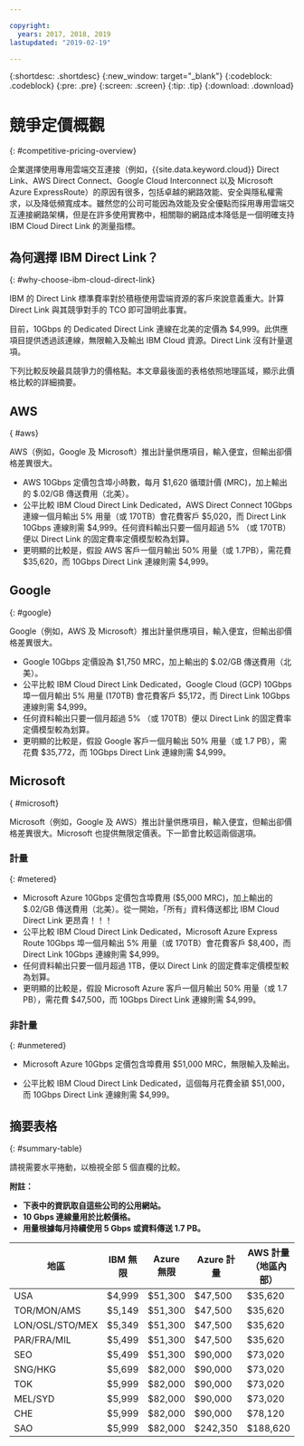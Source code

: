 ```yaml
---

copyright:
  years: 2017, 2018, 2019
lastupdated: "2019-02-19"

---
```


{:shortdesc: .shortdesc}
{:new_window: target="_blank"}
{:codeblock: .codeblock}
{:pre: .pre}
{:screen: .screen}
{:tip: .tip}
{:download: .download}

# 競爭定價概觀
{: #competitive-pricing-overview}

企業選擇使用專用雲端交互連接（例如，{{site.data.keyword.cloud}} Direct Link、AWS Direct Connect、Google Cloud Interconnect 以及 Microsoft Azure ExpressRoute）的原因有很多，包括卓越的網路效能、安全與隱私權需求，以及降低頻寬成本。雖然您的公司可能因為效能及安全優點而採用專用雲端交互連接網路架構，但是在許多使用實務中，相關聯的網路成本降低是一個明確支持 IBM Cloud Direct Link 的測量指標。 

## 為何選擇 IBM Direct Link？
{: #why-choose-ibm-cloud-direct-link}

IBM 的 Direct Link 標準費率對於積極使用雲端資源的客戶來說意義重大。計算 Direct Link 與其競爭對手的 TCO 即可證明此事實。

目前，10Gbps 的 Dedicated Direct Link 連線在北美的定價為 $4,999。此供應項目提供透過該連線，無限輸入及輸出 IBM Cloud 資源。Direct Link 沒有計量選項。

下列比較反映最具競爭力的價格點。本文章最後面的表格依照地理區域，顯示此價格比較的詳細摘要。

## AWS
{ #aws}

AWS（例如，Google 及 Microsoft）推出計量供應項目，輸入便宜，但輸出卻價格差異很大。
* AWS 10Gbps 定價包含埠小時數，每月 $1,620 循環計價 (MRC)，加上輸出的 $.02/GB 傳送費用（北美）。
* 公平比較 IBM Cloud Direct Link Dedicated，AWS Direct Connect 10Gbps 連線一個月輸出 5% 用量（或 170TB）會花費客戶 $5,020，而 Direct Link 10Gbps 連線則需 $4,999。任何資料輸出只要一個月超過 5% （或 170TB）便以 Direct Link 的固定費率定價模型較為划算。
* 更明顯的比較是，假設 AWS 客戶一個月輸出 50% 用量（或 1.7PB），需花費 $35,620，而 10Gbps Direct Link 連線則需 $4,999。

## Google
{: #google}

Google（例如，AWS 及 Microsoft）推出計量供應項目，輸入便宜，但輸出卻價格差異很大。

* Google 10Gbps 定價設為 $1,750 MRC，加上輸出的 $.02/GB 傳送費用（北美）。
* 公平比較 IBM Cloud Direct Link Dedicated，Google Cloud (GCP) 10Gbps 埠一個月輸出 5% 用量 (170TB) 會花費客戶 $5,172，而 Direct Link 10Gbps 連線則需 $4,999。 
* 任何資料輸出只要一個月超過 5% （或 170TB）便以 Direct Link 的固定費率定價模型較為划算。
* 更明顯的比較是，假設 Google 客戶一個月輸出 50% 用量（或 1.7 PB），需花費 $35,772，而 10Gbps Direct Link 連線則需 $4,999。

## Microsoft
{ #microsoft}

Microsoft（例如，Google 及 AWS）推出計量供應項目，輸入便宜，但輸出卻價格差異很大。Microsoft 也提供無限定價表。下一節會比較這兩個選項。

### 計量
{: #metered}

* Microsoft Azure 10Gbps 定價包含埠費用 ($5,000 MRC)，加上輸出的 $.02/GB 傳送費用（北美）。從一開始，「所有」資料傳送都比 IBM Cloud Direct Link 更昂貴！！！
* 公平比較 IBM Cloud Direct Link Dedicated，Microsoft Azure Express Route 10Gbps 埠一個月輸出 5% 用量（或 170TB）會花費客戶 $8,400，而 Direct Link 10Gbps 連線則需 $4,999。 
* 任何資料輸出只要一個月超過 1TB，便以 Direct Link 的固定費率定價模型較為划算。
* 更明顯的比較是，假設 Microsoft Azure 客戶一個月輸出 50% 用量（或 1.7 PB），需花費 $47,500，而 10Gbps Direct Link 連線則需 $4,999。


### 非計量 
{: #unmetered}

* Microsoft Azure 10Gbps 定價包含埠費用 $51,000 MRC，無限輸入及輸出。

* 公平比較 IBM Cloud Direct Link Dedicated，這個每月花費金額 $51,000，而 10Gbps Direct Link 連線則需 $4,999。 

## 摘要表格
{: #summary-table}

請視需要水平捲動，以檢視全部 5 個直欄的比較。

**附註：**
* **下表中的資訊取自這些公司的公用網站。**
* **10 Gbps 連線量用於比較價格。**
* **用量根據每月持續使用 5 Gbps 或資料傳送 1.7 PB。**


|地區| IBM 無限 | Azure 無限 | Azure 計量 |AWS 計量（地區內部）|
|-----|-----|-----|-----|-----|
|USA | $4,999 | $51,300 | $47,500 | $35,620 |
| TOR/MON/AMS | $5,149 | $51,300 | $47,500 | $35,620 |
| LON/OSL/STO/MEX | $5,349 | $51,300 | $47,500 | $35,620 |
| PAR/FRA/MIL | $5,499 | $51,300 | $47,500 | $35,620 |
|SEO| $5,499 | $51,300 | $90,000 | $73,020 |
| SNG/HKG | $5,699 | $82,000 | $90,000 | $73,020 |
|TOK| $5,999 |$82,000 | $90,000 | $73,020 |
| MEL/SYD | $5,999 |$82,000 | $90,000 | $73,020 |
|CHE| $5,999 |$82,000 | $90,000 | $78,120 |
|SAO| $5,999 |$82,000 | $242,350 | $188,620 |


